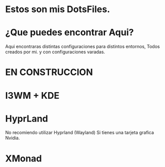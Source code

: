 # Estos son mis DotsFiles.


# ¿Que puedes encontrar Aqui?
Aqui encontraras distintas configuraciones para distintos entornos, Todos creados por mi. y con configuraciones varadas.

# EN CONSTRUCCION


# I3WM + KDE

# HyprLand
No recomiendo utilizar Hyprland (Wayland) Si tienes una tarjeta grafica Nvidia.

# XMonad



